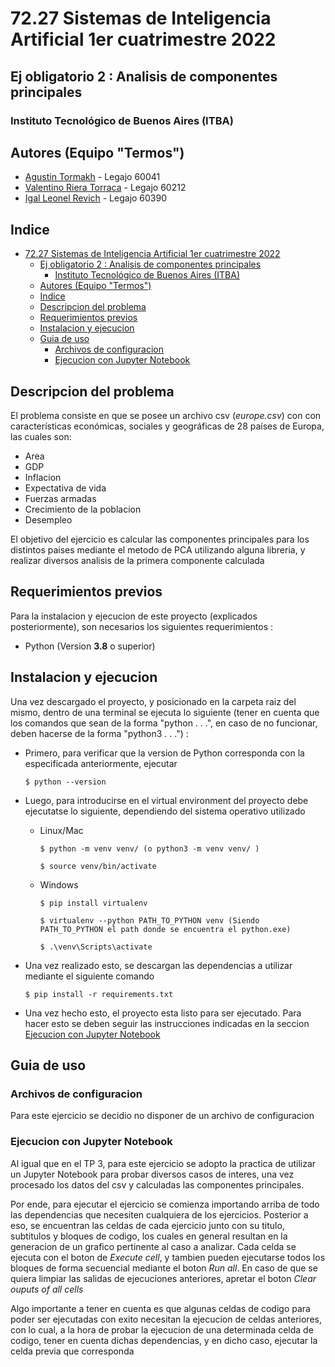 # 72.27 Sistemas de Inteligencia Artificial 1er cuatrimestre 2022

## Ej obligatorio 2 : Analisis de componentes principales

### Instituto Tecnológico de Buenos Aires (ITBA)

## Autores (Equipo "Termos")

- [Agustin Tormakh](https://github.com/atormakh) - Legajo 60041
- [Valentino Riera Torraca](https://github.com/vriera) - Legajo 60212
- [Igal Leonel Revich](https://github.com/irevich) - Legajo 60390

## Indice

- [72.27 Sistemas de Inteligencia Artificial 1er cuatrimestre 2022](#7227-sistemas-de-inteligencia-artificial-1er-cuatrimestre-2022)
  - [Ej obligatorio 2 : Analisis de componentes principales](#ej-obligatorio-2--analisis-de-componentes-principales)
    - [Instituto Tecnológico de Buenos Aires (ITBA)](#instituto-tecnológico-de-buenos-aires-itba)
  - [Autores (Equipo "Termos")](#autores-equipo-termos)
  - [Indice](#indice)
  - [Descripcion del problema](#descripcion-del-problema)
  - [Requerimientos previos](#requerimientos-previos)
  - [Instalacion y ejecucion](#instalacion-y-ejecucion)
  - [Guia de uso](#guia-de-uso)
    - [Archivos de configuracion](#archivos-de-configuracion)
    - [Ejecucion con Jupyter Notebook](#ejecucion-con-jupyter-notebook)


## Descripcion del problema

El problema consiste en que se posee un archivo csv (<i>europe.csv</i>) con con características económicas, sociales y geográficas de 28 países de Europa, las cuales son:
- Area
- GDP
- Inflacion
- Expectativa de vida
- Fuerzas armadas
- Crecimiento de la poblacion
- Desempleo

El objetivo del ejercicio es calcular las componentes principales para los distintos paises mediante el metodo de PCA utilizando alguna libreria, y realizar diversos analisis de la primera componente calculada

## Requerimientos previos

Para la instalacion y ejecucion de este proyecto (explicados posteriormente), son necesarios los siguientes requerimientos :

- Python (Version **3.8** o superior)

## Instalacion y ejecucion

Una vez descargado el proyecto, y posicionado en la carpeta raiz del mismo, dentro de una terminal se ejecuta lo siguiente (tener en cuenta que los comandos que sean de la forma "python . . .", en caso de no funcionar, deben hacerse de la forma "python3 . . .") :

- Primero, para verificar que la version de Python corresponda con la especificada anteriormente, ejecutar

  ```
  $ python --version
  ```

- Luego, para introducirse en el virtual environment del proyecto debe ejecutatse lo siguiente, dependiendo del sistema operativo utilizado

  - Linux/Mac

    ```
    $ python -m venv venv/ (o python3 -m venv venv/ )

    $ source venv/bin/activate
    ```

  - Windows

    ```
    $ pip install virtualenv

    $ virtualenv --python PATH_TO_PYTHON venv (Siendo PATH_TO_PYTHON el path donde se encuentra el python.exe)

    $ .\venv\Scripts\activate
    ```

- Una vez realizado esto, se descargan las dependencias a utilizar mediante el siguiente comando

  ```
  $ pip install -r requirements.txt
  ```

- Una vez hecho esto, el proyecto esta listo para ser ejecutado. Para hacer esto se deben seguir las instrucciones indicadas en la seccion [Ejecucion con Jupyter Notebook](#ejecucion-con-jupyter-notebook)

## Guia de uso

### Archivos de configuracion

Para este ejercicio se decidio no disponer de un archivo de configuracion

### Ejecucion con Jupyter Notebook

Al igual que en el TP 3, para este ejercicio se adopto la practica de utilizar un Jupyter Notebook para probar diversos casos de interes, una vez procesado los datos del csv y calculadas las componentes principales.

Por ende, para ejecutar el ejercicio se comienza importando arriba de todo las dependencias que necesiten cualquiera de los ejercicios. Posterior a eso, se encuentran las celdas de cada ejercicio junto con su titulo, subtitulos y bloques de codigo, los cuales en general resultan en la generacion de un grafico pertinente al caso a analizar. Cada celda se ejecuta con el boton de <i>Execute cell</i>, y tambien pueden ejecutarse todos los bloques de forma secuencial mediante el boton <i>Run all</i>. En caso de que se quiera limpiar las salidas de ejecuciones anteriores, apretar el boton <i>Clear ouputs of all cells</i>

Algo importante a tener en cuenta es que algunas celdas de codigo para poder ser ejecutadas con exito necesitan la ejecucion de celdas anteriores, con lo cual, a la hora de probar la ejecucion de una determinada celda de codigo, tener en cuenta dichas dependencias, y en dicho caso, ejecutar la celda previa que corresponda




